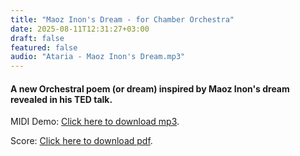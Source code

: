 ```yaml
---
title: "Maoz Inon's Dream - for Chamber Orchestra"
date: 2025-08-11T12:31:27+03:00
draft: false
featured: false
audio: "Ataria - Maoz Inon's Dream.mp3"
---
```

<!--more-->
#### A new Orchestral poem (or dream) inspired by Maoz Inon's dream revealed in his TED talk. 

MIDI Demo: [Click here to download mp3](audio/Ataria%20-%20Maoz%20Inon%27s%20Dream.mp3). 

Score: [Click here to download pdf](pdf/Ataria%20-%20Maoz%20Inon%27s%20Dream.pdf).

